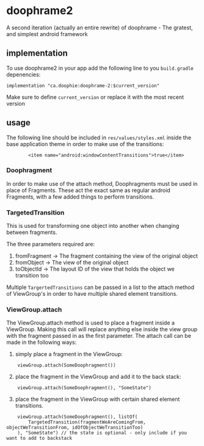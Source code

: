 # doophrame2

A second iteration (actually an entire rewrite) of doophrame - The gratest, and simplest android framework

## implementation

To use doophrame2 in your app add the following line to you `build.gradle` depenencies:

```
implementation "ca.doophie:doophrame-2:$current_version"
```

Make sure to define `current_version` or replace it with the most recent version

## usage

The following line should be included in `res/values/styles.xml` inside the base application theme in order to make use of the transitions:

```
        <item name="android:windowContentTransitions">true</item>
```

### Doophragment

In order to make use of the attach method, Doophragments must be used in place of Fragments. These act the exact same as regular android Fragments, with a few added things to perform transitions.

### TargetedTransition

This is used for transforming one object into another when changing between fragments. 

The three parameters required are:

1. fromFragment -> The fragment containing the view of the original object
2. fromObject   -> The view of the original object
3. toObjectId   -> The layout ID of the view that holds the object we transition too

Multiple `TargertedTransitions` can be passed in a list to the attach method of ViewGroup's in order to have multiple shared element transitions.

### ViewGroup.attach

The ViewGroup.attach method is used to place a fragment inside a ViewGroup.
Making this call will replace anything else inside the view group with the fragment passed in as the first parameter.
The attach call can be made in the following ways:

1. simply place a fragment in the ViewGroup:

```
    viewGroup.attach(SomeDoophragment())
```

2. place the fragment in the ViewGroup and add it to the back stack:

```
    viewGroup.attach(SomeDoophragment(), "SomeState")
```

3. place the fragment in the ViewGroup with certain shared element transitions.

```
    viewGroup.attach(SomeDoophragment(), listOf(
        TargetedTransition(fragmentWeAreComingFrom, objectWeTransitionFrom, idOfObjectWeTransitionToo)
    ), "SomeState") // the state is optional - only include if you want to add to backstack
```
